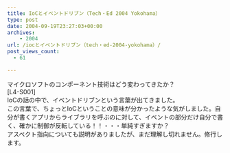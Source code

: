 ```yaml
---
title: IoCとイベントドリブン（Tech・Ed 2004 Yokohama）
type: post
date: 2004-09-19T23:27:03+00:00
archives:
    - 2004
url: /iocとイベントドリブン（tech・ed-2004-yokohama）/
post_views_count:
  - 61

---
```

マイクロソフトのコンポーネント技術はどう変わってきたか？  
[L4-S001]  
IoCの話の中で、イベントドリブンという言葉が出てきました。  
この言葉で、ちょっとIoCということの意味が分かったような気がしました。自分が書くアプリからライブラリを呼ぶのに対して、イベントの部分だけ自分で書く、確かに制御が反転している！！・・・単純すぎますか？  
アスペクト指向についても説明がありましたが、まだ理解し切れません。修行します。